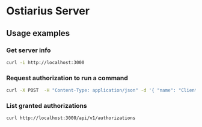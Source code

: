 # Ostiarius Server

## Usage examples

### Get server info

```sh
curl -i http://localhost:3000
```

### Request authorization to run a command

```sh
curl -X POST  -H "Content-Type: application/json" -d '{ "name": "Client 2", "command": "uname -a" }' http://localhost:3000/api/v1/authorizations
```

### List granted authorizations

```sh
curl http://localhost:3000/api/v1/authorizations
```

